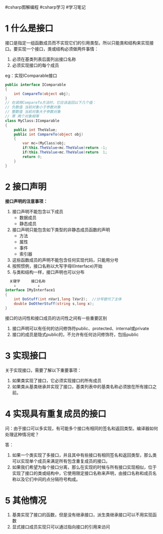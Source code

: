 #csharp图解编程 #csharp学习 #学习笔记 

# 1 什么是接口

接口是指定一组函数成员而不实现它们的引用类型。所以只能类和结构来实现接口。要实现一个接口，类或结构必须做两件事情：
1. 必须在基类列表后面列出接口名称
2. 必须实现接口的每个成员

eg：实现IComparable接口
```csharp
public interface IComparable
{
    int CompareTo(object obj);
}
// 在调用CompareTo方法时，它应该返回以下几个值：
// 负数值 当前对象小于参数对象
// 整数值 当前对象大于参数对象
// 零 两个对象相等
class MyClass:IComparable
{
    public int TheValue;
    public int CompareTo(object obj)
    {
        var mc=(MyClass)obj;
        if(this.TheValue<mc.TheValue)return -1;
        if(this.TheValue>mc.TheValue)return  1;
        return 0;
    }
}
```

# 2 接口声明

**接口声明的注意事项：**
1. 接口声明不能包含以下成员
	- 数据成员
	- 静态成员
2. 接口声明只能包含如下类型的非静态成员函数的声明
	- 方法
	- 属性
	- 事件
	- 索引器
3. 这些函数成员的声明不能包含任何实现代码，只能用分号
4. 按照惯例，接口名称以大写字母I(Interface)开始
5. 与类和结构一样，接口声明也可以分布

```csharp
  关键字     接口名称
    ↓          ↓
interface IMyInterface1
{
    int DoStuff(int nVar1,long lVar2);  //分号替代了主体
    double DoOtherStuff(string s,long x);
}
```

接口的访问性和接口成员的访问性之间有一些重要区别

1. 接口声明可以有任何的访问修饰符public、protected、internal或private
2. 接口的成员是隐式public的，不允许有任何访问修饰符，包括public


# 3 实现接口

关于实现接口，需要了解以下重要事项：
1. 如果类实现了接口，它必须实现接口的所有成员
2. 如果类从基类继承并实现了接口，基类列表中的基类名称必须放在所有接口之前。

# 4 实现具有重复成员的接口

问：由于接口可以多实现，有可能多个接口有相同的签名和返回类型。编译器如何处理这种情况呢？

答：
1. 如果一个类实现了多接口，并且其中有些接口有相同签名和返回类型，那么类可以实现单个成员来满足所有包含重复成员的接口。
2. 如果我们希望为每个接口分离，那么在实现的时候与所有接口实现相似，位于实现了接口的类或结构中，它使用限定接口名称来声明，由接口名称和成员名称以及它们中间的点分隔符号构成。

# 5 其他情况

1. 基类实现了接口的函数，但是没有继承接口，派生类继承接口可以不用实现函数
2. 显式接口成员实现只可以通过指向接口的引用来访问

